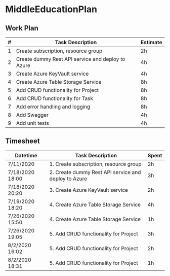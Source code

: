 # MiddleEducationPlan

## Work Plan
| # | Task Description | Estimate |
|-|-|-|
| 1 | Create subscription, resource group | 2h |
| 2 | Create dummy Rest API service and deploy to Azure  | 4h |
| 3 | Create Azure KeyVault service | 4h |
| 4 | Create Azure Table Storage Service | 8h |
| 5 | Add CRUD functionality for Project | 8h |
| 6 | Add CRUD functionality for Task | 8h |
| 7 | Add error handling and logging | 8h |
| 8 | Add Swagger | 4h |
| 9 | Add unit tests | 4h |

## Timesheet
| Datetime | Task Description | Spent |
|-|-|-|
| 7/11/2020 | 1. Create subscription, resource group | 2h |
| 7/18/2020	18:00 | 2. Create dummy Rest API service and deploy to Azure	| 3h |
| 7/18/2020	20:20 | 3. Create Azure KeyVault service	| 2h |
| 7/19/2020	18:20 | 4. Create Azure Table Storage Service	| 4h |
| 7/26/2020	15:50 | 4. Create Azure Table Storage Service	| 1h |
| 7/26/2020	19:05 | 5. Add CRUD functionality for Project	| 3h |
| 8/2/2020	16:02 | 5. Add CRUD functionality for Project	| 2h |
| 8/2/2020	18:31 | 5. Add CRUD functionality for Project	| 1h |

